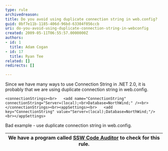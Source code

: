 ```yaml
---
type: rule
archivedreason: 
title: Do you avoid using duplicate connection string in web.config?
guid: 0bf7e11b-1185-406d-96bd-63304f056ccb
uri: do-you-avoid-using-duplicate-connection-string-in-webconfig
created: 2009-05-11T06:55:57.0000000Z
authors:
- id: 1
  title: Adam Cogan
- id: 17
  title: Ryan Tee
related: []
redirects: []

---
```


Since we have many ways to use Connection String in .NET 2.0, it is probably that we are using duplicate connection string in web.config.   
<!--endintro-->


```
<connectionStrings><br>   <add name="ConnectionString" connectionString="Server=(local);<br>Database=NorthWind;" /><br></connectionStrings><br><appSettings><br>   <add key="ConnectionString" value="Server=(local);Database=NorthWind;"/><br></appSettings>
```

Bad example - use duplicate connection string in web.config. 

| We have a program called [SSW Code Auditor](http&#58;//www.ssw.com.au/ssw/CodeAuditor/) to check for this rule. |
| --- |
